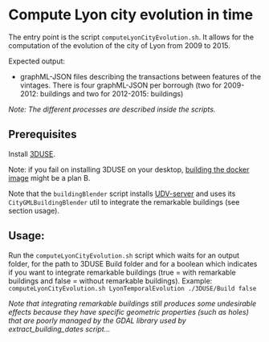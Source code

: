 # Compute Lyon city evolution in time

The entry point is the script `computeLyonCityEvolution.sh`. It allows for the
computation of the evolution of the city of Lyon from 2009 to 2015.

Expected output:
  * graphML-JSON files describing the transactions between features
  of the vintages. There is four graphML-JSON per borrough (two for 2009-2012:
  buildings and two for 2012-2015: buildings)

*Note: The different processes are described inside the scripts.*

## Prerequisites
Install [3DUSE](https://github.com/MEPP-team/3DUSE/blob/master/Install.md).

Note: if you fail on installing 3DUSE on your desktop,
[building the docker image](https://github.com/MEPP-team/3DUSE/blob/master/Docker/Readme.md) might be a plan B.

Note that the `buildingBlender` script installs [UDV-server](https://github.com/MEPP-team/UDV-server/)
and uses its `CityGMLBuildingBlender` util to integrate the remarkable buildings (see section usage).

## Usage:

Run the `computeLyonCityEvolution.sh` script which waits for an output folder,
for the path to 3DUSE Build folder and for a boolean which indicates if you
want to integrate remarkable buildings (true = with remarkable buildings and
false = without remarkable buildings).
Example: `computeLyonCityEvolution.sh LyonTemporalEvolution ./3DUSE/Build false`

*Note that integrating remarkable buildings still produces some undesirable
effects because they have specific geometric properties (such as holes) that are
poorly managed by the GDAL library used by extract_building_dates script...*
